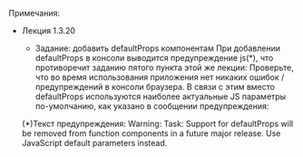 Примечания:
  - Лекция 1.3.20
    - Задание: добавить defaultProps компонентам
    При добавлении defaultProps в консоли выводится предупреждение js(*), что противоречит заданию пятого пункта этой же лекции: Проверьте, что во время использования приложения нет никаких ошибок / предупреждений в консоли браузера. В связи с этим вместо defaultProps используются наиболее актуальные JS параметры по-умолчанию, как указано в сообщении предупреждения:

    (*)Текст предупреждения: 
    Warning: Task: Support for defaultProps will be removed from function components in a future major release. Use JavaScript default parameters instead.


















